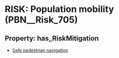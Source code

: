 # RISK: __Population mobility__ (PBN__Risk_705)

## Property: has_RiskMitigation

* [Safe pedestrian navigation](PBN__RiskMitigation_970)

